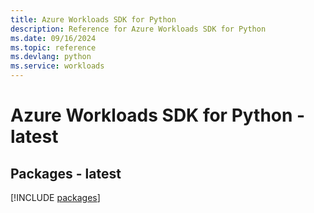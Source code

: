 ```yaml
---
title: Azure Workloads SDK for Python
description: Reference for Azure Workloads SDK for Python
ms.date: 09/16/2024
ms.topic: reference
ms.devlang: python
ms.service: workloads
---
```

# Azure Workloads SDK for Python - latest
## Packages - latest
[!INCLUDE [packages](workloads-index.md)]